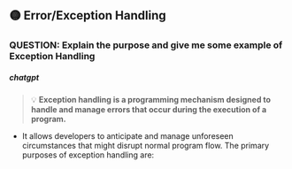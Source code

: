 ## 🟡 Error/Exception Handling

### QUESTION: Explain the purpose and give me some example of Exception Handling

##### chatgpt

> 💡 **Exception handling is a programming mechanism designed to handle and manage errors that occur during the execution of a program.**

- It allows developers to anticipate and manage unforeseen circumstances that might disrupt normal program flow. The primary purposes of exception handling are:
